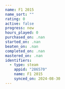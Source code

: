 ```yaml
---
name: F1 2015
name_sort: ""
rating: 0
active: false
progress: new
hours_played: 0
purchased_on: .nan
started_on: .nan
beaten_on: .nan
completed_on: .nan
mastered_on: .nan
identifiers:
  - type: steam
    appid: "286570"
    name: F1 2015
    synced_on: 2024-08-30
---
```

